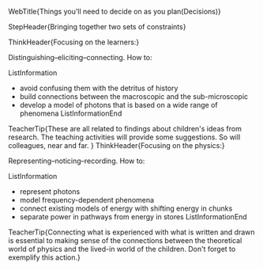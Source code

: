 WebTitle{Things you&apos;ll need to decide on as you plan(Decisions)}

StepHeader{Bringing together two sets of constraints}

ThinkHeader{Focusing on the learners:}

Distinguishing&ndash;eliciting&ndash;connecting. How to:

ListInformation
- avoid confusing them with the detritus of history
- build connections between the macroscopic and the sub-microscopic
- develop a model of photons that is based on a wide range of phenomena
ListInformationEnd

TeacherTip{These are all related to findings about children's ideas from research. The teaching activities will provide some suggestions. So will colleagues, near and far. }
ThinkHeader{Focusing on the physics:}

Representing&ndash;noticing&ndash;recording. How to:

ListInformation
- represent photons
- model frequency-dependent phenomena
- connect existing models of energy with shifting energy in chunks
- separate power in pathways from energy in stores
ListInformationEnd

TeacherTip{Connecting what is experienced with what is written and drawn is essential to making sense of the connections between the theoretical world of physics and the lived-in world of the children. Don't forget to exemplify this action.}

